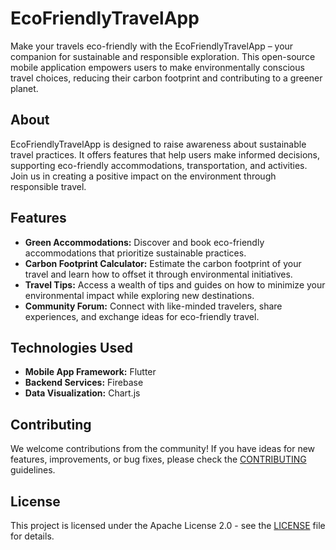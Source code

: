 # EcoFriendlyTravelApp

Make your travels eco-friendly with the EcoFriendlyTravelApp – your companion for sustainable and responsible exploration. This open-source mobile application empowers users to make environmentally conscious travel choices, reducing their carbon footprint and contributing to a greener planet.

## About

EcoFriendlyTravelApp is designed to raise awareness about sustainable travel practices. It offers features that help users make informed decisions, supporting eco-friendly accommodations, transportation, and activities. Join us in creating a positive impact on the environment through responsible travel.

## Features

- **Green Accommodations:** Discover and book eco-friendly accommodations that prioritize sustainable practices.
- **Carbon Footprint Calculator:** Estimate the carbon footprint of your travel and learn how to offset it through environmental initiatives.
- **Travel Tips:** Access a wealth of tips and guides on how to minimize your environmental impact while exploring new destinations.
- **Community Forum:** Connect with like-minded travelers, share experiences, and exchange ideas for eco-friendly travel.

## Technologies Used

- **Mobile App Framework:** Flutter
- **Backend Services:** Firebase
- **Data Visualization:** Chart.js

## Contributing

We welcome contributions from the community! If you have ideas for new features, improvements, or bug fixes, please check the [CONTRIBUTING](CONTRIBUTING.md) guidelines.

## License

This project is licensed under the Apache License 2.0 - see the [LICENSE](LICENSE) file for details.
